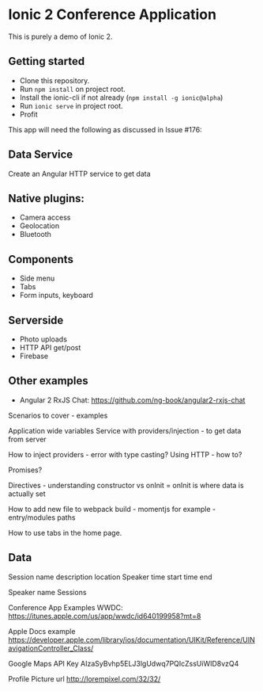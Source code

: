 # Ionic 2 Conference Application

This is purely a demo of Ionic 2.

## Getting started

* Clone this repository.
* Run `npm install` on project root.
* Install the ionic-cli if not already (`npm install -g ionic@alpha`)
* Run `ionic serve` in project root.
* Profit

This app will need the following as discussed in Issue #176:

## Data Service

Create an Angular HTTP service to get data 

## Native plugins:

- Camera access
- Geolocation
- Bluetooth

## Components

- Side menu
- Tabs
- Form inputs, keyboard 

## Serverside

- Photo uploads
- HTTP API get/post
- Firebase

## Other examples

- Angular 2 RxJS Chat: https://github.com/ng-book/angular2-rxjs-chat


Scenarios to cover - examples

Application wide variables
Service with providers/injection - to get data from server

How to inject providers - error with type casting?
Using HTTP - how to? 

Promises?

Directives - understanding constructor vs onInit = onInit is where data is actually set

How to add new file to webpack build - momentjs for example - entry/modules paths

How to use tabs in the home page.


## Data

Session
  name
  description
  location
  Speaker
  time start
  time end

Speaker
  name
  Sessions

Conference App Examples
WWDC: https://itunes.apple.com/us/app/wwdc/id640199958?mt=8

Apple Docs example
https://developer.apple.com/library/ios/documentation/UIKit/Reference/UINavigationController_Class/

Google Maps API Key
AIzaSyBvhp5ELJ3lgUdwq7PQIcZssUiWID8vzQ4

Profile Picture url
http://lorempixel.com/32/32/
